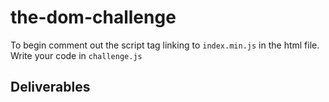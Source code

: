 # the-dom-challenge
To begin comment out the script tag linking to `index.min.js` in the html file.
Write your code in `challenge.js`

## Deliverables

<!-- 1. As a user, i should see the timer increment every second once the page has loaded -->
<!-- 2. As a user, i can manually increment and decrement the counter as i like -->
<!-- 3. As a user, i can like an individual number of the counter. I should see the appropriate number of likes associated with that particular number -->
<!-- 4. As a user I can pause the game, which should disable all buttons except the pause button, which should now show the text 'resume' -->
<!-- 5. As a user I can leave comments on my gameplay, such as "Wow, what a fun game this is" -->
